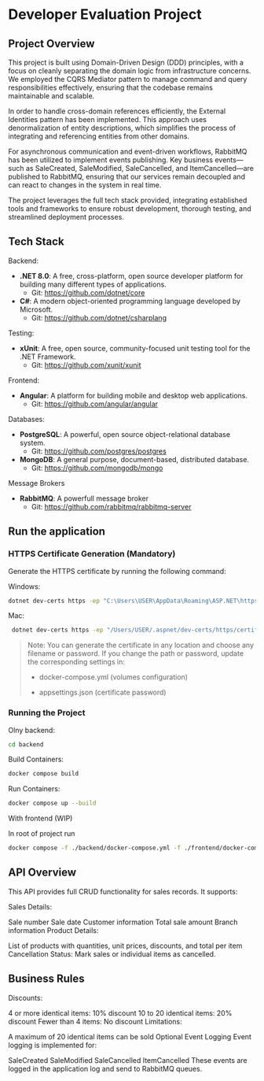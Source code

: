 # Developer Evaluation Project

## Project Overview

This project is built using Domain-Driven Design (DDD) principles, with a focus on cleanly separating the domain logic from infrastructure concerns. We employed the CQRS Mediator pattern to manage command and query responsibilities effectively, ensuring that the codebase remains maintainable and scalable.

In order to handle cross-domain references efficiently, the External Identities pattern has been implemented. This approach uses denormalization of entity descriptions, which simplifies the process of integrating and referencing entities from other domains.

For asynchronous communication and event-driven workflows, RabbitMQ has been utilized to implement events publishing. Key business events—such as SaleCreated, SaleModified, SaleCancelled, and ItemCancelled—are published to RabbitMQ, ensuring that our services remain decoupled and can react to changes in the system in real time.

The project leverages the full tech stack provided, integrating established tools and frameworks to ensure robust development, thorough testing, and streamlined deployment processes.

## Tech Stack

Backend:
- **.NET 8.0**: A free, cross-platform, open source developer platform for building many different types of applications.
  - Git: https://github.com/dotnet/core
- **C#**: A modern object-oriented programming language developed by Microsoft.
  - Git: https://github.com/dotnet/csharplang

Testing:
- **xUnit**: A free, open source, community-focused unit testing tool for the .NET Framework.
  - Git: https://github.com/xunit/xunit

Frontend:
- **Angular**: A platform for building mobile and desktop web applications.
  - Git: https://github.com/angular/angular

Databases:
- **PostgreSQL**: A powerful, open source object-relational database system.
  - Git: https://github.com/postgres/postgres
- **MongoDB**: A general purpose, document-based, distributed database.
  - Git: https://github.com/mongodb/mongo

Message Brokers
- **RabbitMQ**: A powerfull message broker
   - Git: https://github.com/rabbitmq/rabbitmq-server

## Run the application

### HTTPS Certificate Generation (Mandatory)
Generate the HTTPS certificate by running the following command:


Windows:
```bash
dotnet dev-certs https -ep "C:\Users\USER\AppData\Roaming\ASP.NET\https\certificate.pfx" -p credential --trust
```

Mac:
```bash
 dotnet dev-certs https -ep "/Users/USER/.aspnet/dev-certs/https/certificate.pfx" -p credential --trust
 ```

> Note: You can generate the certificate in any location and choose any filename or password. If you change the path or password, update the corresponding settings in:
> - docker-compose.yml (volumes configuration)
>
> - appsettings.json (certificate password)

### Running the Project

Olny backend:

```bash
cd backend
```

Build Containers:

```bash
docker compose build
```

Run Containers:

```bash
docker compose up --build
```

With frontend (WIP)

In root of project run
```bash
docker compose -f ./backend/docker-compose.yml -f ./frontend/docker-compose.yml -p ambev_developer_evaluation up
```

## API Overview
This API provides full CRUD functionality for sales records. It supports:

Sales Details:

Sale number
Sale date
Customer information
Total sale amount
Branch information
Product Details:

List of products with quantities, unit prices, discounts, and total per item
Cancellation Status:
Mark sales or individual items as cancelled.

## Business Rules
Discounts:

4 or more identical items: 10% discount
10 to 20 identical items: 20% discount
Fewer than 4 items: No discount
Limitations:

A maximum of 20 identical items can be sold
Optional Event Logging
Event logging is implemented for:

SaleCreated
SaleModified
SaleCancelled
ItemCancelled
These events are logged in the application log and send to RabbitMQ queues.